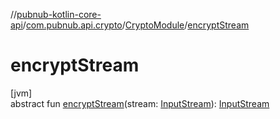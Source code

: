 //[pubnub-kotlin-core-api](../../../index.md)/[com.pubnub.api.crypto](../index.md)/[CryptoModule](index.md)/[encryptStream](encrypt-stream.md)

# encryptStream

[jvm]\
abstract fun [encryptStream](encrypt-stream.md)(stream: [InputStream](https://docs.oracle.com/javase/8/docs/api/java/io/InputStream.html)): [InputStream](https://docs.oracle.com/javase/8/docs/api/java/io/InputStream.html)
